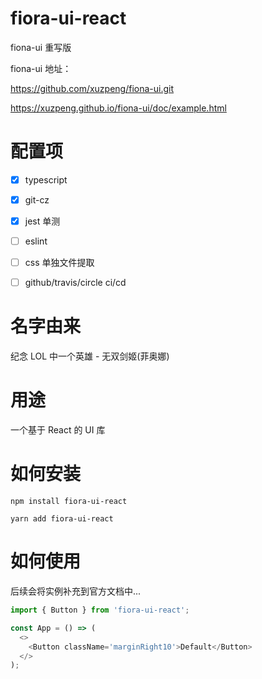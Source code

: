 # fiora-ui-react

fiona-ui 重写版

fiona-ui 地址：

https://github.com/xuzpeng/fiona-ui.git

https://xuzpeng.github.io/fiona-ui/doc/example.html

# 配置项

* [x] typescript

* [x] git-cz

* [x] jest 单测

* [ ] eslint

* [ ] css 单独文件提取

* [ ] github/travis/circle ci/cd


# 名字由来

纪念 LOL 中一个英雄 - 无双剑姬(菲奥娜)

# 用途

一个基于 React 的 UI 库

# 如何安装

```npm install fiora-ui-react```

```yarn add fiora-ui-react```

# 如何使用

后续会将实例补充到官方文档中...

```typescript jsx
import { Button } from 'fiora-ui-react';

const App = () => (
  <>
    <Button className='marginRight10'>Default</Button>
  </>
);
```



